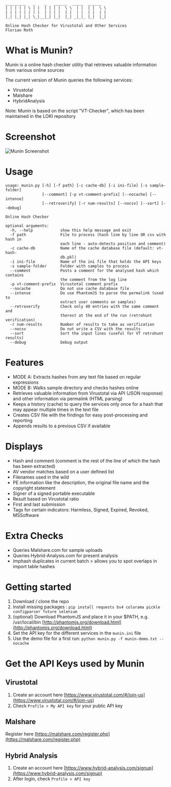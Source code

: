     _________   _    _   ______  _____  ______
    | | | | | \ | |  | | | |  \ \  | |  | |  \ \
    | | | | | | | |  | | | |  | |  | |  | |  | |
    |_| |_| |_| \_|__|_| |_|  |_| _|_|_ |_|  |_|

    Online Hash Checker for Virustotal and Other Services
    Florian Roth

# What is Munin?

Munin is a online hash checker utility that retrieves valuable information from various online sources

The current version of Munin queries the following services:

- Virustotal
- Malshare
- HybridAnalysis

Note: Munin is based on the script "VT-Checker", which has been maintained in the LOKI repository 

# Screenshot

![Munin Screenshot](https://github.com/Neo23x0/munin/blob/master/screens/munin.png "Munin in action")

# Usage

    usage: munin.py [-h] [-f path] [-c cache-db] [-i ini-file] [-s sample-folder]
                    [--comment] [-p vt-comment-prefix] [--nocache] [--intense]
                    [--retroverify] [-r num-results] [--nocsv] [--sort] [--debug]

    Online Hash Checker

    optional arguments:
      -h, --help            show this help message and exit
      -f path               File to process (hash line by line OR csv with hash in
                            each line - auto-detects position and comment)
      -c cache-db           Name of the cache database file (default: vt-hash-
                            db.pkl)
      -i ini-file           Name of the ini file that holds the API keys
      -s sample-folder      Folder with samples to process
      --comment             Posts a comment for the analysed hash which contains
                            the comment from the log line
      -p vt-comment-prefix  Virustotal comment prefix
      --nocache             Do not use cache database file
      --intense             Do use PhantomJS to parse the permalink (used to
                            extract user comments on samples)
      --retroverify         Check only 40 entries with the same comment and
                            therest at the end of the run (retrohunt verification)
      -r num-results        Number of results to take as verification
      --nocsv               Do not write a CSV with the results
      --sort                Sort the input lines (useful for VT retrohunt results)
      --debug               Debug output

# Features

- MODE A: Extracts hashes from any text file based on regular expressions
- MODE B: Walks sample directory and checks hashes online
- Retrieves valuable information from Virustotal via API (JSON response) and other information via permalink (HTML parsing)
- Keeps a history (cache) to query the services only once for a hash that may appear multiple times in the text file
- Creates CSV file with the findings for easy post-processing and reporting
- Appends results to a previous CSV if available

# Displays

- Hash and comment (comment is the rest of the line of which the hash has been extracted)
- AV vendor matches based on a user defined list
- Filenames used in the wild
- PE information like the description, the original file name and the copyright statement
- Signer of a signed portable executable
- Result based on Virustotal ratio
- First and last submission
- Tags for certain indicators: Harmless, Signed, Expired, Revoked, MSSoftware

# Extra Checks

- Queries Malshare.com for sample uploads
- Queries Hybrid-Analysis.com for present analysis
- Imphash duplicates in current batch > allows you to spot overlaps in import table hashes

# Getting started

1. Download / clone the repo
2. Install missing packages : `pip install requests bs4 colorama pickle configparser future selenium`
3. (optional) Download PhantomJS and place it in your $PATH, e.g. /usr/local/bin [http://phantomjs.org/download.html](http://phantomjs.org/download.html) 
4. Set the API key for the different services in the `munin.ini` file
5. Use the demo file for a first run: `python munin.py -f munin-demo.txt --nocache`

# Get the API Keys used by Munin

## Virustotal

1. Create an account here [https://www.virustotal.com/#/join-us](https://www.virustotal.com/#/join-us)
2. Check `Profile > My API key` for your public API key

## Malshare

Register here [https://malshare.com/register.php](https://malshare.com/register.php)

## Hybrid Analysis

1. Create an account here [https://www.hybrid-analysis.com/signup](https://www.hybrid-analysis.com/signup)
2. After login, check `Profile > API key`
